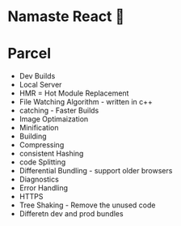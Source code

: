 # Namaste React 🚀


# Parcel
- Dev Builds
- Local Server
- HMR = Hot Module Replacement
- File Watching Algorithm - written in c++
- catching - Faster Builds
- Image Optimaization 
- Minification
- Building
- Compressing
- consistent Hashing
- code Splitting
- Differential Bundling - support older browsers
- Diagnostics
- Error Handling
- HTTPS
- Tree Shaking - Remove the unused code
- Differetn dev and prod bundles